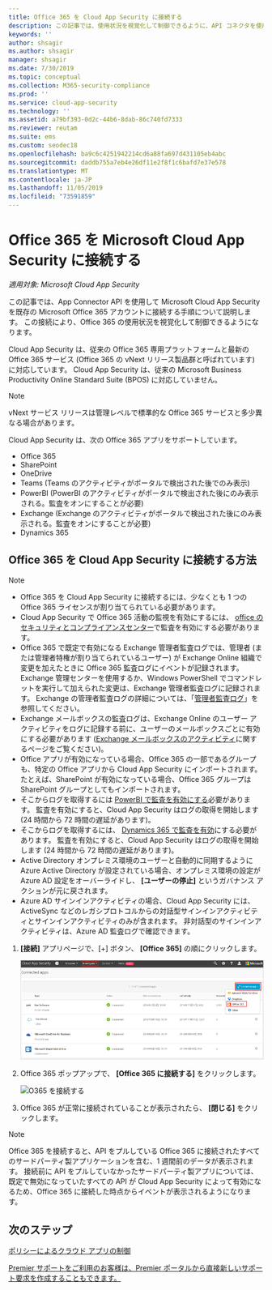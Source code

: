 ```yaml
---
title: Office 365 を Cloud App Security に接続する
description: この記事では、使用状況を視覚化して制御できるように、API コネクタを使用して Cloud App Security に Office 365 を接続する方法に関する情報を提供します。
keywords: ''
author: shsagir
ms.author: shsagir
manager: shsagir
ms.date: 7/30/2019
ms.topic: conceptual
ms.collection: M365-security-compliance
ms.prod: ''
ms.service: cloud-app-security
ms.technology: ''
ms.assetid: a79bf393-0d2c-44b6-8dab-86c740fd7333
ms.reviewer: reutam
ms.suite: ems
ms.custom: seodec18
ms.openlocfilehash: ba9c6c4251942214cd6a88fa697d431105eb4abc
ms.sourcegitcommit: daddb755a7eb4e26df11e2f8f1c6bafd7e37e578
ms.translationtype: MT
ms.contentlocale: ja-JP
ms.lasthandoff: 11/05/2019
ms.locfileid: "73591859"
---
```

# <a name="connect-office-365-to-microsoft-cloud-app-security"></a>Office 365 を Microsoft Cloud App Security に接続する

*適用対象: Microsoft Cloud App Security*

この記事では、App Connector API を使用して Microsoft Cloud App Security を既存の Microsoft Office 365 アカウントに接続する手順について説明します。  この接続により、Office 365 の使用状況を視覚化して制御できるようになります。
  
Cloud App Security は、従来の Office 365 専用プラットフォームと最新の Office 365 サービス (Office 365 の vNext リリース製品群と呼ばれています) に対応しています。  Cloud App Security は、従来の Microsoft Business Productivity Online Standard Suite (BPOS) に対応していません。 

> [!NOTE]
> vNext サービス リリースは管理レベルで標準的な Office 365 サービスと多少異なる場合があります。

Cloud App Security は、次の Office 365 アプリをサポートしています。

- Office 365
- SharePoint
- OneDrive
- Teams (Teams のアクティビティがポータルで検出された後でのみ表示)
- PowerBI (PowerBI のアクティビティがポータルで検出された後にのみ表示される。監査をオンにすることが必要)
- Exchange (Exchange のアクティビティがポータルで検出された後にのみ表示される。監査をオンにすることが必要)
- Dynamics 365

## <a name="how-to-connect-office-365-to-cloud-app-security"></a>Office 365 を Cloud App Security に接続する方法  

> [!NOTE]
>- Office 365 を Cloud App Security に接続するには、少なくとも 1 つの Office 365 ライセンスが割り当てられている必要があります。
>- Cloud App Security で Office 365 活動の監視を有効にするには、 [office のセキュリティとコンプライアンスセンター](https://support.microsoft.com/help/4026501/office-auditing-in-office-365-for-admins)で監査を有効にする必要があります。
>- Office 365 で既定で有効になる Exchange 管理者監査ログでは、管理者 (または管理者特権が割り当てられているユーザー) が Exchange Online 組織で変更を加えたときに Office 365 監査ログにイベントが記録されます。 Exchange 管理センターを使用するか、Windows PowerShell でコマンドレットを実行して加えられた変更は、Exchange 管理者監査ログに記録されます。 Exchange の管理者監査ログの詳細については、「[管理者監査ログ](https://docs.microsoft.com/exchange/security-and-compliance/exchange-auditing-reports/view-administrator-audit-log)」を参照してください。
>- Exchange メールボックスの監査ログは、Exchange Online のユーザー アクティビティをログに記録する前に、ユーザーのメールボックスごとに有効にする必要があります ([Exchange メールボックスのアクティビティ](https://support.office.com/article/Search-the-audit-log-in-the-Office-365-Security-Compliance-Center-0d4d0f35-390b-4518-800e-0c7ec95e946c)に関するページをご覧ください)。
>- Office アプリが有効になっている場合、Office 365 の一部であるグループも、特定の Office アプリから Cloud App Security にインポートされます。たとえば、SharePoint が有効になっている場合、Office 365 グループは SharePoint グループとしてもインポートされます。
>- そこからログを取得するには [PowerBI で監査を有効にする](https://powerbi.microsoft.com/documentation/powerbi-admin-auditing/)必要があります。 監査を有効にすると、Cloud App Security はログの取得を開始します (24 時間から 72 時間の遅延があります)。
>- そこからログを取得するには、 [Dynamics 365 で監査を有効](https://docs.microsoft.com/dynamics365/customer-engagement/admin/enable-use-comprehensive-auditing#enable-auditing)にする必要があります。 監査を有効にすると、Cloud App Security はログの取得を開始します (24 時間から 72 時間の遅延があります)。
>- Active Directory オンプレミス環境のユーザーと自動的に同期するように Azure Active Directory が設定されている場合、オンプレミス環境の設定が Azure AD 設定をオーバーライドし、 **[ユーザーの停止]** というガバナンス アクションが元に戻されます。
>- Azure AD サインインアクティビティの場合、Cloud App Security には、ActiveSync などのレガシプロトコルからの対話型サインインアクティビティとサインインアクティビティのみが含まれます。 非対話型のサインインアクティビティは、Azure AD 監査ログで確認できます。

1. **[接続]** アプリページで、[+] ボタン、 **[Office 365]** の順にクリックします。  

      ![O365 を接続する](./media/connect-0365.png) 

2. Office 365 ポップアップで、 **[Office 365 に接続する]** をクリックします。

      ![O365 を接続する](./media/office-connect.png) 

3. Office 365 が正常に接続されていることが表示されたら、 **[閉じる]** をクリックします。

> [!NOTE]
> Office 365 を接続すると、API をプルしている Office 365 に接続されたすべてのサードパーティ製アプリケーションを含む、1 週間前のデータが表示されます。 接続前に API をプルしていなかったサードパーティ製アプリについては、既定で無効になっていたすべての API が Cloud App Security によって有効になるため、Office 365 に接続した時点からイベントが表示されるようになります。

## <a name="next-steps"></a>次のステップ

[ポリシーによるクラウド アプリの制御](control-cloud-apps-with-policies.md)

[Premier サポートをご利用のお客様は、Premier ポータルから直接新しいサポート要求を作成することもできます。](https://premier.microsoft.com/)
